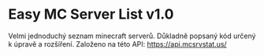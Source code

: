 # Easy MC Server List v1.0
Velmi jednoduchý seznam minecraft serverů. Důkladně popsaný kód určený k úpravě a rozšíření. 
Založeno na této API: https://api.mcsrvstat.us/
